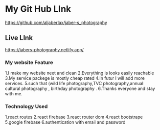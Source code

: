# My Git Hub LInk

https://github.com/aljaberlax/jaber-s_photography

## Live LInk

https://jabers-photography.netlify.app/

### My website Feature

1.I make my website neet and clean 
2.Everything is looks easily reachable 
3.My service packege is mostly cheap rated
4.In futur I will add more services.
5.such that (wild life photography,TVC photography,annual cultural photography , birthday photography .
6.Thanks everyone and stay with me.

### Technology Used
1.react routes
2.react firebase
3.react router dom
4.react bootstrape
5.google firebase 
6.authentication with email and password

